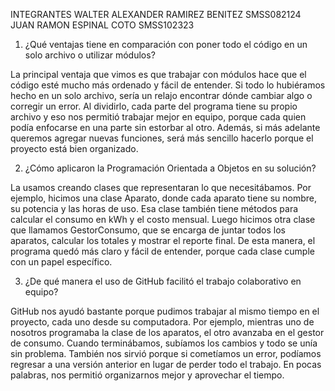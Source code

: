 INTEGRANTES
WALTER ALEXANDER RAMIREZ BENITEZ SMSS082124
JUAN RAMON ESPINAL COTO SMSS102323


1. ¿Qué ventajas tiene en comparación con poner todo el código en un solo archivo o utilizar módulos?

La principal ventaja que vimos es que trabajar con módulos hace que el código esté mucho más ordenado y fácil de entender. Si todo lo hubiéramos hecho en un solo archivo, sería un relajo encontrar dónde cambiar algo o corregir un error. Al dividirlo, cada parte del programa tiene su propio archivo y eso nos permitió trabajar mejor en equipo, porque cada quien podía enfocarse en una parte sin estorbar al otro. Además, si más adelante queremos agregar nuevas funciones, será más sencillo hacerlo porque el proyecto está bien organizado.

2. ¿Cómo aplicaron la Programación Orientada a Objetos en su solución?

La usamos creando clases que representaran lo que necesitábamos. Por ejemplo, hicimos una clase Aparato, donde cada aparato tiene su nombre, su potencia y las horas de uso. Esa clase también tiene métodos para calcular el consumo en kWh y el costo mensual. Luego hicimos otra clase que llamamos GestorConsumo, que se encarga de juntar todos los aparatos, calcular los totales y mostrar el reporte final. De esta manera, el programa quedó más claro y fácil de entender, porque cada clase cumple con un papel específico.

3. ¿De qué manera el uso de GitHub facilitó el trabajo colaborativo en equipo?

GitHub nos ayudó bastante porque pudimos trabajar al mismo tiempo en el proyecto, cada uno desde su computadora. Por ejemplo, mientras uno de nosotros programaba la clase de los aparatos, el otro avanzaba en el gestor de consumo. Cuando terminábamos, subíamos los cambios y todo se unía sin problema. También nos sirvió porque si cometíamos un error, podíamos regresar a una versión anterior en lugar de perder todo el trabajo. En pocas palabras, nos permitió organizarnos mejor y aprovechar el tiempo.
